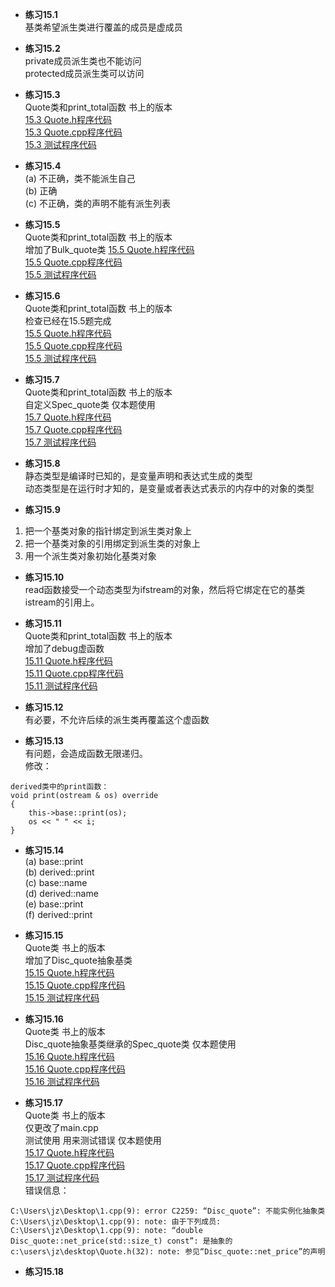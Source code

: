 * **练习15.1**  
基类希望派生类进行覆盖的成员是虚成员

* **练习15.2**  
private成员派生类也不能访问  
protected成员派生类可以访问  

* **练习15.3**  
Quote类和print_total函数 书上的版本  
[15.3 Quote.h程序代码](15.3/Quote.h)  
[15.3 Quote.cpp程序代码](15.3/Quote.cpp)  
[15.3 测试程序代码](15.3/main.cpp)  

* **练习15.4**  
(a) 不正确，类不能派生自己  
(b) 正确  
(c) 不正确，类的声明不能有派生列表  

* **练习15.5**  
Quote类和print_total函数 书上的版本  
增加了Bulk_quote类
[15.5 Quote.h程序代码](15.5/Quote.h)  
[15.5 Quote.cpp程序代码](15.5/Quote.cpp)  
[15.5 测试程序代码](15.5/main.cpp)  

* **练习15.6**  
Quote类和print_total函数 书上的版本  
检查已经在15.5题完成  
[15.5 Quote.h程序代码](15.5/Quote.h)  
[15.5 Quote.cpp程序代码](15.5/Quote.cpp)  
[15.5 测试程序代码](15.5/main.cpp)  

* **练习15.7**  
Quote类和print_total函数 书上的版本  
自定义Spec_quote类 仅本题使用  
[15.7 Quote.h程序代码](15.7/Quote.h)  
[15.7 Quote.cpp程序代码](15.7/Quote.cpp)  
[15.7 测试程序代码](15.7/main.cpp)  

* **练习15.8**  
静态类型是编译时已知的，是变量声明和表达式生成的类型  
动态类型是在运行时才知的，是变量或者表达式表示的内存中的对象的类型  

* **练习15.9**  
1. 把一个基类对象的指针绑定到派生类对象上  
2. 把一个基类对象的引用绑定到派生类的对象上  
3. 用一个派生类对象初始化基类对象  

* **练习15.10**  
read函数接受一个动态类型为ifstream的对象，然后将它绑定在它的基类istream的引用上。  

* **练习15.11**  
Quote类和print_total函数 书上的版本  
增加了debug虚函数  
[15.11 Quote.h程序代码](15.11/Quote.h)  
[15.11 Quote.cpp程序代码](15.11/Quote.cpp)  
[15.11 测试程序代码](15.11/main.cpp)  

* **练习15.12**  
有必要，不允许后续的派生类再覆盖这个虚函数  

* **练习15.13**  
有问题，会造成函数无限递归。  
修改：
```
derived类中的print函数：
void print(ostream & os) override
{
    this->base::print(os);
    os << " " << i;
}
```

* **练习15.14**  
(a) base::print  
(b) derived::print  
(c) base::name  
(d) derived::name  
(e) base::print  
(f) derived::print  

* **练习15.15**  
Quote类 书上的版本  
增加了Disc_quote抽象基类  
[15.15 Quote.h程序代码](15.15/Quote.h)  
[15.15 Quote.cpp程序代码](15.15/Quote.cpp)  
[15.15 测试程序代码](15.15/main.cpp)  

* **练习15.16**  
Quote类 书上的版本  
Disc_quote抽象基类继承的Spec_quote类 仅本题使用  
[15.16 Quote.h程序代码](15.16/Quote.h)  
[15.16 Quote.cpp程序代码](15.16/Quote.cpp)  
[15.16 测试程序代码](15.16/main.cpp)  

* **练习15.17**  
Quote类 书上的版本  
仅更改了main.cpp  
测试使用 用来测试错误 仅本题使用  
[15.17 Quote.h程序代码](15.17/Quote.h)  
[15.17 Quote.cpp程序代码](15.17/Quote.cpp)  
[15.17 测试程序代码](15.17/main.cpp)  
错误信息：
```
C:\Users\jz\Desktop\1.cpp(9): error C2259: “Disc_quote”: 不能实例化抽象类
C:\Users\jz\Desktop\1.cpp(9): note: 由于下列成员:
C:\Users\jz\Desktop\1.cpp(9): note: “double Disc_quote::net_price(std::size_t) const”: 是抽象的
c:\users\jz\desktop\Quote.h(32): note: 参见“Disc_quote::net_price”的声明
```

* **练习15.18**  
